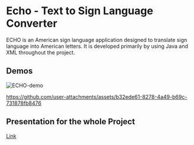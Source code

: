 # Echo - Text to Sign Language Converter

ECHO is an American sign language application designed to translate sign language into American letters. It is developed primarily by using Java and XML throughout the project.



## Demos


![ECHO-demo](https://github.com/user-attachments/assets/0993678d-4a5f-47db-b8f4-30db78074235)

https://github.com/user-attachments/assets/b32ede61-8278-4a49-b69c-731878fb8476






## Presentation for the whole Project

[Link](https://www.canva.com/design/DAFA8-vFBNM/g9rS4tpF1YfYDnQ5-Q7hCQ/view)
